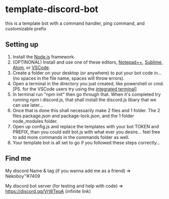 # template-discord-bot
this is a template bot with a command handler, ping command, and customizable prefix

## Setting up

1. Install the [Node.js](https://nodejs.org/en/) framework.
2. (OPTINONAL) Install and use one of these editors, [Notepad++](https://notepad-plus-plus.org/download/v7.5.6.html), [Sublime](https://www.sublimetext.com/3), [Atom](https://atom.io/), or [VSCode](https://code.visualstudio.com/download).
3. Create a folder on your desktop (or anywhere) to put your bot code in... (no spaces in the file name, spaces will throw errors).
4. Open a terminal in the directory you just created, like powershell or cmd.
    [PS. for the VSCode users try using the [integrated terminal](https://code.visualstudio.com/docs/editor/integrated-terminal)]
5. In terminal run "npm init" then go through that. When it's completed try running npm i discord.js, that shall install the discord.js libary that we can use later...
6. Once that is done this shall necessarily make 2 files and 1 folder. The 2 files package.json and package-lock.json, and the 1 folder node_modules folder.
7. Open up config.js and replace the templates with your bot TOKEN and PREFIX, than you could edit bot.js with what ever you desire... feel free to add more commands in the commands folder as well.
8. Your template bot is all set to go if you followed these steps correctly...

## Find me

My discord Name & tag (if you wanna add me as a friend) => Nekoboy™#7409

My discord bot server (for testing and help with code) => https://discord.gg/VrWTepA (infinite link)
